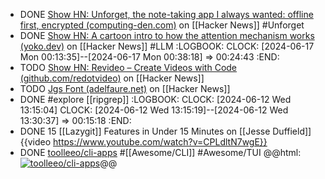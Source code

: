 - DONE [Show HN: Unforget, the note-taking app I always wanted: offline first, encrypted (computing-den.com)](https://news.ycombinator.com/item?id=40645743) on [[Hacker News]] #Unforget
- DONE [Show HN: A cartoon intro to how the attention mechanism works (yoko.dev)](https://news.ycombinator.com/item?id=40648697) on [[Hacker News]] #LLM
  :LOGBOOK:
  CLOCK: [2024-06-17 Mon 00:13:35]--[2024-06-17 Mon 00:38:18] =>  00:24:43
  :END:
- TODO [Show HN: Revideo – Create Videos with Code (github.com/redotvideo)](https://news.ycombinator.com/item?id=40646741) on [[Hacker News]]
- TODO [Jgs Font (adelfaure.net)](https://news.ycombinator.com/item?id=40643588) on [[Hacker News]]
- DONE #explore [[ripgrep]]
  :LOGBOOK:
  CLOCK: [2024-06-12 Wed 13:15:04]
  CLOCK: [2024-06-12 Wed 13:15:19]--[2024-06-12 Wed 13:30:37] =>  00:15:18
  :END:
- DONE 15 [[Lazygit]] Features in Under 15 Minutes on [[Jesse Duffield]]
  {{video https://www.youtube.com/watch?v=CPLdltN7wgE}}
- DONE [toolleeo/cli-apps](https://github.com/toolleeo/cli-apps) #[[Awesome/CLI]] #Awesome/TUI
  @@html: <a href="https://github.com/toolleeo/cli-apps/"><img src="https://github-readme-stats-astronomer.vercel.app/api/pin/?username=toolleeo&repo=cli-apps&theme=tokyonight" alt="toolleeo/cli-apps"/></a>@@